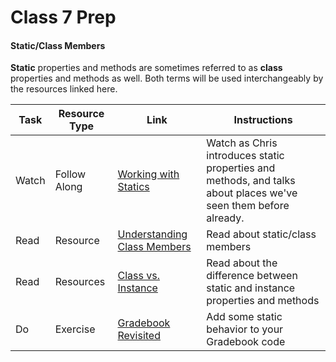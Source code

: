 # Class 7 Prep

#### Static/Class Members

**Static** properties and methods are sometimes referred to as **class** properties and methods as well. Both terms will be used interchangeably by the resources linked here.

Task | Resource Type | Link  | Instructions
--------------|------|------|-------------
Watch | Follow Along | [Working with Statics][static-intro] | Watch as Chris introduces static properties and methods, and talks about places we've seen them before already.
Read | Resource | [Understanding Class Members](https://docs.oracle.com/javase/tutorial/java/javaOO/classvars.html) | Read about static/class members
Read | Resources | [Class vs. Instance](http://www.cs.princeton.edu/courses/archive/spr96/cs333/java/tutorial/java/anatomy/static.html) | Read about the difference between static and instance properties and methods
Do | Exercise | [Gradebook Revisited][gradebook-revisited] | Add some static behavior to your Gradebook code

[gradebook-revisited]: ../materials/exercises/gradebook-revisited
[static-intro]: https://www.youtube.com/watch?v=NFFn1hURT3U
